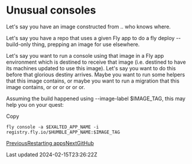 # Unusual consoles

Let's say you have an image constructed from .. who knows where.

Let's say you have a repo that uses a given Fly app to do a fly deploy --build-only thing, prepping an image for use elsewhere.

Let's say you want to run a console using that image in a Fly app environment which is destined to receive that image (i.e. destined to have its machines updated to use this image). Let's say you want to do this before that glorious destiny arrives. Maybe you want to run some helpers that this image contains, or maybe you want to run a migration that this image contains, or or or or or or.

Assuming the build happened using --image-label $IMAGE\_TAG, this may help you on your quest:

Copy

    fly console -a $EXALTED_APP_NAME -i registry.fly.io/$HUMBLE_APP_NAME:$IMAGE_TAG

[PreviousRestarting apps](/technical/fly/restarting-apps)[NextGitHub](/technical/github)

Last updated 2024-02-15T23:26:22Z